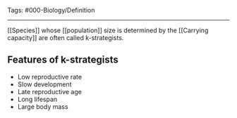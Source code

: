 Tags: #000-Biology/Definition 

---
[[Species]] whose [[population]] size is determined by the [[Carrying capacity]] are often called k-strategists.

## Features of k-strategists
- Low reproductive rate
- Slow development
- Late reproductive age
- Long lifespan
- Large body mass